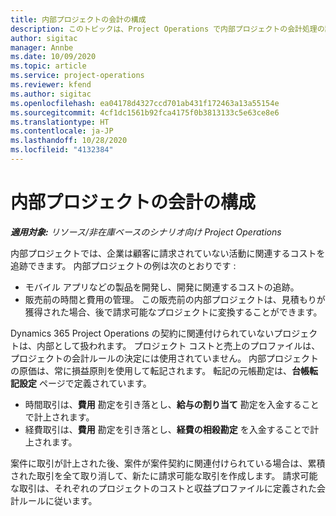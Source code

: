 ```yaml
---
title: 内部プロジェクトの会計の構成
description: このトピックは、Project Operations で内部プロジェクトの会計処理の設定方法について説明します。
author: sigitac
manager: Annbe
ms.date: 10/09/2020
ms.topic: article
ms.service: project-operations
ms.reviewer: kfend
ms.author: sigitac
ms.openlocfilehash: ea04178d4327ccd701ab431f172463a13a55154e
ms.sourcegitcommit: 4cf1dc1561b92fca4175f0b3813133c5e63ce8e6
ms.translationtype: HT
ms.contentlocale: ja-JP
ms.lasthandoff: 10/28/2020
ms.locfileid: "4132384"
---
```

# <a name="configure-accounting-for-internal-projects"></a>内部プロジェクトの会計の構成

_**適用対象:** リソース/非在庫ベースのシナリオ向け Project Operations_

内部プロジェクトでは、企業は顧客に請求されていない活動に関連するコストを追跡できます。 内部プロジェクトの例は次のとおりです :

- モバイル アプリなどの製品を開発し、開発に関連するコストの追跡。
- 販売前の時間と費用の管理。 この販売前の内部プロジェクトは、見積もりが獲得された場合、後で請求可能なプロジェクトに変換することができます。

Dynamics 365 Project Operations の契約に関連付けられていないプロジェクトは、内部として扱われます。 プロジェクト コストと売上のプロファイルは、プロジェクトの会計ルールの決定には使用されていません。 内部プロジェクトの原価は、常に損益原則を使用して転記されます。 転記の元帳勘定は、**台帳転記設定** ページで定義されています。

- 時間取引は、**費用** 勘定を引き落とし、**給与の割り当て** 勘定を入金することで計上されます。
- 経費取引は、**費用** 勘定を引き落とし、**経費の相殺勘定** を入金することで計上されます。

案件に取引が計上された後、案件が案件契約に関連付けられている場合は、累積された取引を全て取り消して、新たに請求可能な取引を作成します。 請求可能な取引は、それぞれのプロジェクトのコストと収益プロファイルに定義された会計ルールに従います。


